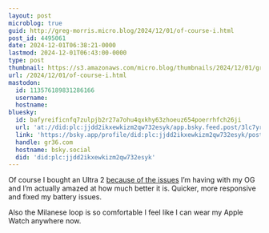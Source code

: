 ```yaml
---
layout: post
microblog: true
guid: http://greg-morris.micro.blog/2024/12/01/of-course-i.html
post_id: 4495061
date: 2024-12-01T06:38:21-0000
lastmod: 2024-12-01T06:43:00-0000
type: post
thumbnail: https://s3.amazonaws.com/micro.blog/thumbnails/2024/12/01/gregmorris.co.uk/9c6db85c99fe4d26badd56950b13f38b.png
url: /2024/12/01/of-course-i.html
mastodon:
  id: 113576189831286166
  username: 
  hostname: 
bluesky:
  id: bafyreificnfq7zulpjb2r27a7ohu4qxkhy63zhoeuz654poerrhfch26ji
  url: 'at://did:plc:jjdd2ikxewkizm2qw732esyk/app.bsky.feed.post/3lc7yrkg67x2k'
  link: 'https://bsky.app/profile/did:plc:jjdd2ikxewkizm2qw732esyk/post/3lc7yrkg67x2k'
  handle: gr36.com
  hostname: bsky.social
  did: 'did:plc:jjdd2ikxewkizm2qw732esyk'
---
```

Of course I bought an Ultra 2 [because of the issues](https://gregmorris.co.uk/2024/11/28/ive-been-moaning.html) I’m having with my OG and I’m actually amazed at how much better it is. Quicker, more responsive and fixed my battery issues.

Also the Milanese loop is so comfortable I feel like I can wear my Apple Watch anywhere now. 
